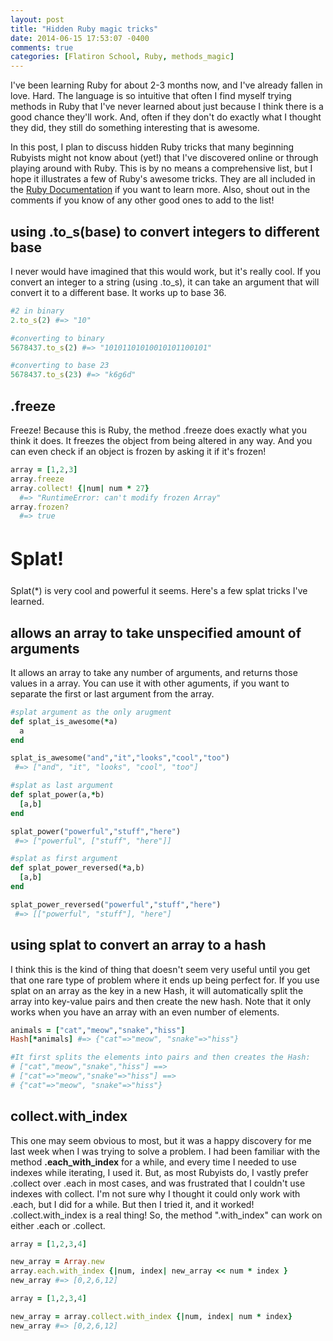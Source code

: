 ```yaml
---
layout: post
title: "Hidden Ruby magic tricks"
date: 2014-06-15 17:53:07 -0400
comments: true
categories: [Flatiron School, Ruby, methods_magic]
---
```


I've been learning Ruby for about 2-3 months now, and I've already fallen in love. Hard. The language is so intuitive that often I find myself trying methods in Ruby that I've never learned about just because I think there is a good chance they'll work. And, often if they don't do exactly what I thought they did, they still do something interesting that is awesome.

In this post, I plan to discuss hidden Ruby tricks that many beginning Rubyists might not know about (yet!) that I've discovered online or through playing around with Ruby. This is by no means a comprehensive list, but I hope it illustrates a few of Ruby's awesome tricks. They are all included in the <a href="http://ruby-doc.org/">Ruby Documentation</a> if you want to learn more. Also, shout out in the comments if you know of any other good ones to add to the list!

<h2>using .to_s(base) to convert integers to different base</h2>
I never would have imagined that this would work, but it's really cool. If you convert an integer to a string (using .to_s), it can take an argument that will convert it to a different base. It works up to base 36.

``` ruby .to_s(base)
#2 in binary
2.to_s(2) #=> "10"

#converting to binary
5678437.to_s(2) #=> "10101101010010101100101"

#converting to base 23
5678437.to_s(23) #=> "k6g6d"
```

<h2>.freeze</h2>
Freeze! Because this is Ruby, the method .freeze does exactly what you think it does. It freezes the object from being altered in any way. And you can even check if an object is frozen by asking it if it's frozen!

``` ruby .freeze 
array = [1,2,3]
array.freeze
array.collect! {|num| num * 27}
  #=> "RuntimeError: can't modify frozen Array"
array.frozen? 
  #=> true 
```  

<h2 style="font-size:30px">Splat!</h2>
Splat(*) is very cool and powerful it seems. Here's a few splat tricks I've learned. 

<h2>allows an array to take unspecified amount of arguments</h2>
It allows an array to take any number of arguments, and returns those values in a array. You can use it with other aguments, if you want to separate the first or last argument from the array.

``` ruby splat_power
#splat argument as the only arugment 
def splat_is_awesome(*a)
  a
end

splat_is_awesome("and","it","looks","cool","too")  
 #=> ["and", "it", "looks", "cool", "too"] 

#splat as last argument
def splat_power(a,*b)
  [a,b]
end

splat_power("powerful","stuff","here")
 #=> ["powerful", ["stuff", "here"]] 

#splat as first argument
def splat_power_reversed(*a,b)
  [a,b]
end

splat_power_reversed("powerful","stuff","here")
 #=> [["powerful", "stuff"], "here"] 
``` 

<h2>using splat to convert an array to a hash</h2>
I think this is the kind of thing that doesn't seem very useful until you get that one rare type of problem where it ends up being perfect for. If you use splat on an array as the key in a new Hash, it will automatically split the array into key-value pairs and then create the new hash. Note that it only works when you have an array with an even number of elements.


``` ruby array to hash using splat
animals = ["cat","meow","snake","hiss"]
Hash[*animals] #=> {"cat"=>"meow", "snake"=>"hiss"} 

#It first splits the elements into pairs and then creates the Hash: 
# ["cat","meow","snake","hiss"] ==> 
# ["cat"=>"meow","snake"=>"hiss"] ==> 
# {"cat"=>"meow", "snake"=>"hiss"}  
```

<h2>collect.with_index</h2>
This one may seem obvious to most, but it was a happy discovery for me last week when I was trying to solve a problem. I had been familiar with the method <b>.each_with_index</b> for a while, and every time I needed to use indexes while iterating, I used it. But, as most Rubyists do, I vastly prefer .collect over .each in most cases, and was frustrated that I couldn't use indexes with collect. I'm not sure why I thought it could only work with .each, but I did for a while. But then I tried it, and it worked! .collect.with_index is a real thing! So, the method ".with_index" can work on either .each or .collect. 

``` ruby each.with_index 
array = [1,2,3,4]

new_array = Array.new 
array.each.with_index {|num, index| new_array << num * index }
new_array #=> [0,2,6,12]
```

``` ruby collect.with_index 
array = [1,2,3,4]

new_array = array.collect.with_index {|num, index| num * index}
new_array #=> [0,2,6,12]
```

